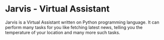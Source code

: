 # Jarvis - Virtual Assistant
Jarvis is a Virtual Assistant written on Python programming language. It can perform many tasks for you like fetching latest news, telling you the temperature of your location and many more such tasks.
